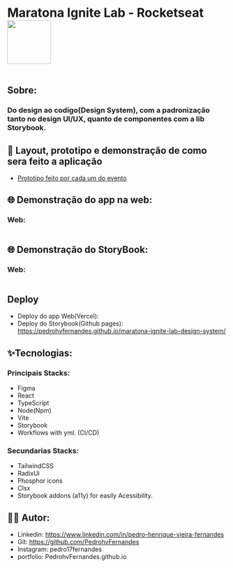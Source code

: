 # Maratona Ignite Lab - Rocketseat <img  align='center' width='100px' src='https://yt3.ggpht.com/ytc/AKedOLQkXnYChXAHOeBQLzwhk1_BHYgUXs6ITQOakoeNoQ=s176-c-k-c0x00ffffff-no-rj'/>

<p align='center'>
<img src=''/>
</p>

## Sobre:

### Do design ao codigo(Design System), com a padronização tanto no design UI/UX, quanto de componentes com a lib Storybook. 

## 🔖 Layout, prototipo e demonstração de como sera feito a aplicação

- [Prototipo feito por cada um do evento](https://www.figma.com/file/TAAgEC4ouRzSkROvSXyqRL/Estrutura-visual-do-Design-System---Maratona-Ignite-lab?node-id=0%3A1)

## 🌐 Demonstração do app na web:

### Web:
<img src=''/>

## 🌐 Demonstração do StoryBook:

### Web:
<img src=''/>

## Deploy

- Deploy do app Web(Vercel):
- Deploy do Storybook(Github pages): https://pedrohvfernandes.github.io/maratona-ignite-lab-design-system/

## ✨Tecnologias:

### Principais Stacks:

- Figma
- React
- TypeScript
- Node(Npm)
- Vite
- Storybook
- Workflows with yml. (CI/CD)

### Secundarias Stacks:

- TailwindCSS
- RadixUi
- Phosphor icons
- Clsx
- Storybook addons (a11y) for easily Acessibility.

## 👨‍💻 Autor:

- Linkedin: https://www.linkedin.com/in/pedro-henrique-vieira-fernandes
- Git: https://github.com/PedrohvFernandes
- Instagram: pedro17fernandes
- portfolio: PedrohvFernandes.github.io
